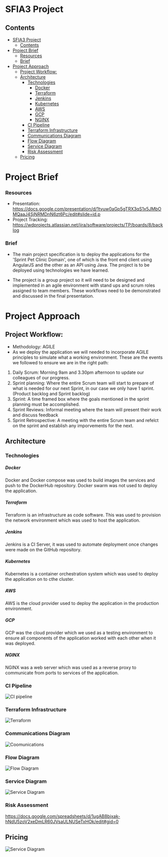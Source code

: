# SFIA3 Project

## Contents 

- [SFIA3 Project](#sfia3-project)
  - [Contents](#contents)
- [Project Brief](#project-brief)
    - [Resources](#resources)
    - [Brief](#brief)
- [Project Approach](#project-approach)
  - [Project Workflow:](#project-workflow)
  - [Architecture](#architecture)
    - [Technologies](#technologies)
        - [Docker](#docker)
        - [Terraform](#terraform)
        - [Jenkins](#jenkins)
        - [Kubernetes](#kubernetes)
        - [AWS](#aws)
        - [GCP](#gcp)
        - [NGINX](#nginx)
    - [CI Pipeline](#ci-pipeline)
    - [Terraform Infrastructure](#terraform-infrastructure)
    - [Communications Diagram](#communications-diagram)
    - [Flow Diagram](#flow-diagram)
    - [Service Diagram](#service-diagram)
    - [Risk Assessment](#risk-assessment)
  - [Pricing](#pricing)
# Project Brief

### Resources
- Presentation: https://docs.google.com/presentation/d/1tvuw0aGp5gTRX3qS1x5JMbOMQaaJ4SjNRMDnN6zt6Pc/edit#slide=id.p
- Project Tracking: https://wdprojects.atlassian.net/jira/software/projects/TP/boards/8/backlog

### Brief
- The main project specification is to deploy the applications for the 'Sprint Pet Clinic Domain', one of which is the front end client using AngularJS and the other as an API using Java. The project is to be deployed using technologies we have learned.

- The project is a group project so it will need to be designed and implemented in an agile environment with stand ups and scrum roles assigned to team members. These workflows need to be demonstrated and discussed in the final presentation.

# Project Approach
## Project Workflow:
- Methodology: AGILE
- As we deploy the application we will needed to incorporate AGILE principles to simulate what a working environment. These are the events we followed to ensure we are in the right path:
1. Daily Scrum: Morning 9am and 3.30pm afternoon to update our colleagues of our progress.
2. Sprint planning: Where the entire Scrum team will start to prepare of what is needed for our next Sprint, in our case we only have 1 sprint. (Product backlog and Sprint backlog)
3. Sprint: A time framed box where the goals mentioned in the sprint planning must be accomplished.
4. Sprint Reviews: Informal meeting where the team will present their work and discuss feedback
5. Sprint Retrospective: A meeting with the entire Scrum team and refelct on the sprint and establish any imporvements for the next.

## Architecture

### Technologies

##### Docker
Docker and Docker compose was used to build images the services and push to the DockerHub repository. Docker swarm was not used to deploy the application.
##### Terraform
Terraform is an infrastructure as code software. This was used to provision the network environment which was used to host the application. 
##### Jenkins
Jenkins is a CI Server, it was used to automate deployment once changes were made on the GitHub repository.
##### Kubernetes
Kubernetes is a container orchestration system which was used to deploy the application on to cthe cluster.
##### AWS
AWS is the cloud provider used to deploy the application in the production environment.
##### GCP
GCP was the cloud provider which we used as a testing environment to ensure all components of the application worked with each other when it was deployed.
##### NGINX
NGINX was a web server which was used as a reverse proxy to communicate from ports to services of the application.

### CI Pipeline
![CI pipeline](Images/CIpipeline.png)
### Terraform Infrastructure
![Terraform](Images/Communication.png)
### Communications Diagram
![Coomunications](Images/Flow.png)
### Flow Diagram
![Flow Diagram](Images/Infrastructure.png)
### Service Diagram
![Service Diagram](Images/Terraform.png)
### Risk Assessment
https://docs.google.com/spreadsheets/d/1ugAB8bjxak-hNdU5zoV2xeDmLR60JVsaULNUSeTxHOk/edit#gid=0
## Pricing
![Service Diagram](Images/cost.PNG)
